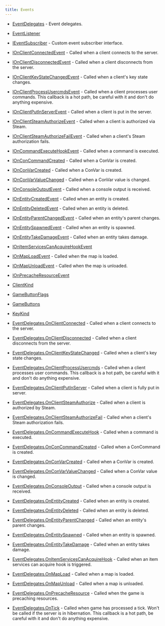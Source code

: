 ```yaml
---
title: Events
---
```


- [EventDelegates](/docs/api/shared/events/eventdelegates) - Event delegates.
- [EventListener<T>](/docs/api/shared/events/eventlistener-1)

- [IEventSubscriber](/docs/api/shared/events/ieventsubscriber) - Custom event subscriber interface.
- [IOnClientConnectedEvent](/docs/api/shared/events/ionclientconnectedevent) - Called when a client connects to the server.
- [IOnClientDisconnectedEvent](/docs/api/shared/events/ionclientdisconnectedevent) - Called when a client disconnects from the server.
- [IOnClientKeyStateChangedEvent](/docs/api/shared/events/ionclientkeystatechangedevent) - Called when a client's key state changes.
- [IOnClientProcessUsercmdsEvent](/docs/api/shared/events/ionclientprocessusercmdsevent) - Called when a client processes user commands.
This callback is a hot path, be careful with it and don't do anything expensive.
- [IOnClientPutInServerEvent](/docs/api/shared/events/ionclientputinserverevent) - Called when a client is put in the server.
- [IOnClientSteamAuthorizeEvent](/docs/api/shared/events/ionclientsteamauthorizeevent) - Called when a client is authorized via Steam.
- [IOnClientSteamAuthorizeFailEvent](/docs/api/shared/events/ionclientsteamauthorizefailevent) - Called when a client's Steam authorization fails.
- [IOnCommandExecuteHookEvent](/docs/api/shared/events/ioncommandexecutehookevent) - Called when a command is executed.
- [IOnConCommandCreated](/docs/api/shared/events/ionconcommandcreated) - Called when a ConVar is created.
- [IOnConVarCreated](/docs/api/shared/events/ionconvarcreated) - Called when a ConVar is created.
- [IOnConVarValueChanged](/docs/api/shared/events/ionconvarvaluechanged) - Called when a ConVar value is changed.
- [IOnConsoleOutputEvent](/docs/api/shared/events/ionconsoleoutputevent) - Called when a console output is received.
- [IOnEntityCreatedEvent](/docs/api/shared/events/ionentitycreatedevent) - Called when an entity is created.
- [IOnEntityDeletedEvent](/docs/api/shared/events/ionentitydeletedevent) - Called when an entity is deleted.
- [IOnEntityParentChangedEvent](/docs/api/shared/events/ionentityparentchangedevent) - Called when an entity's parent changes.
- [IOnEntitySpawnedEvent](/docs/api/shared/events/ionentityspawnedevent) - Called when an entity is spawned.
- [IOnEntityTakeDamageEvent](/docs/api/shared/events/ionentitytakedamageevent) - Called when an entity takes damage.
- [IOnItemServicesCanAcquireHookEvent](/docs/api/shared/events/ionitemservicescanacquirehookevent)
- [IOnMapLoadEvent](/docs/api/shared/events/ionmaploadevent) - Called when the map is loaded.
- [IOnMapUnloadEvent](/docs/api/shared/events/ionmapunloadevent) - Called when the map is unloaded.
- [IOnPrecacheResourceEvent](/docs/api/shared/events/ionprecacheresourceevent)

- [ClientKind](/docs/api/shared/events/clientkind)
- [GameButtonFlags](/docs/api/shared/events/gamebuttonflags)
- [GameButtons](/docs/api/shared/events/gamebuttons)
- [KeyKind](/docs/api/shared/events/keykind)

- [EventDelegates.OnClientConnected](/docs/api/shared/events/eventdelegates/onclientconnected) - Called when a client connects to the server.
- [EventDelegates.OnClientDisconnected](/docs/api/shared/events/eventdelegates/onclientdisconnected) - Called when a client disconnects from the server.
- [EventDelegates.OnClientKeyStateChanged](/docs/api/shared/events/eventdelegates/onclientkeystatechanged) - Called when a client's key state changes.
- [EventDelegates.OnClientProcessUsercmds](/docs/api/shared/events/eventdelegates/onclientprocessusercmds) - Called when a client processes user commands.
This callback is a hot path, be careful with it and don't do anything expensive.
- [EventDelegates.OnClientPutInServer](/docs/api/shared/events/eventdelegates/onclientputinserver) - Called when a client is fully put in server.
- [EventDelegates.OnClientSteamAuthorize](/docs/api/shared/events/eventdelegates/onclientsteamauthorize) - Called when a client is authorized by Steam.
- [EventDelegates.OnClientSteamAuthorizeFail](/docs/api/shared/events/eventdelegates/onclientsteamauthorizefail) - Called when a client's Steam authorization fails.
- [EventDelegates.OnCommandExecuteHook](/docs/api/shared/events/eventdelegates/oncommandexecutehook) - Called when a command is executed.
- [EventDelegates.OnConCommandCreated](/docs/api/shared/events/eventdelegates/onconcommandcreated) - Called when a ConCommand is created.
- [EventDelegates.OnConVarCreated](/docs/api/shared/events/eventdelegates/onconvarcreated) - Called when a ConVar is created.
- [EventDelegates.OnConVarValueChanged](/docs/api/shared/events/eventdelegates/onconvarvaluechanged) - Called when a ConVar value is changed.
- [EventDelegates.OnConsoleOutput](/docs/api/shared/events/eventdelegates/onconsoleoutput) - Called when a console output is received.
- [EventDelegates.OnEntityCreated](/docs/api/shared/events/eventdelegates/onentitycreated) - Called when an entity is created.
- [EventDelegates.OnEntityDeleted](/docs/api/shared/events/eventdelegates/onentitydeleted) - Called when an entity is deleted.
- [EventDelegates.OnEntityParentChanged](/docs/api/shared/events/eventdelegates/onentityparentchanged) - Called when an entity's parent changes.
- [EventDelegates.OnEntitySpawned](/docs/api/shared/events/eventdelegates/onentityspawned) - Called when an entity is spawned.
- [EventDelegates.OnEntityTakeDamage](/docs/api/shared/events/eventdelegates/onentitytakedamage) - Called when an entity takes damage.
- [EventDelegates.OnItemServicesCanAcquireHook](/docs/api/shared/events/eventdelegates/onitemservicescanacquirehook) - Called when an item services can acquire hook is triggered.
- [EventDelegates.OnMapLoad](/docs/api/shared/events/eventdelegates/onmapload) - Called when a map is loaded.
- [EventDelegates.OnMapUnload](/docs/api/shared/events/eventdelegates/onmapunload) - Called when a map is unloaded.
- [EventDelegates.OnPrecacheResource](/docs/api/shared/events/eventdelegates/onprecacheresource) - Called when the game is precaching resources.
- [EventDelegates.OnTick](/docs/api/shared/events/eventdelegates/ontick) - Called when game has processed a tick. Won't be called if the server is in hibernation.
This callback is a hot path, be careful with it and don't do anything expensive.

